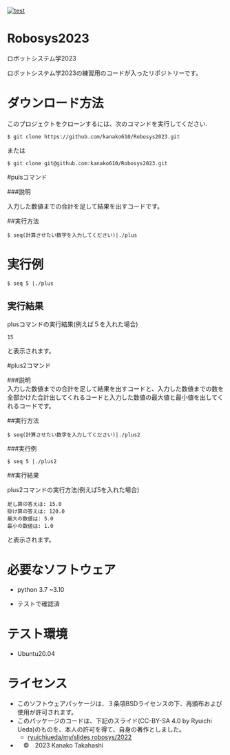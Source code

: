 [![test](https://github.com/kanako610/Robosys2023/actions/workflows/test.yml/badge.svg)](https://github.com/kanako610/Robosys2023/actions/workflows/test.yml)  

# Robosys2023
ロボットシステム学2023

ロボットシステム学2023の練習用のコードが入ったリポジトリーです。


# ダウンロード方法
このプロジェクトをクローンするには、次のコマンドを実行してください.
```
$ git clone https://github.com/kanako610/Robosys2023.git
```
または
```
$ git clone git@github.com:kanako610/Robosys2023.git
```

#pulsコマンド

###説明
  
入力した数値までの合計を足して結果を出すコードです。  

##実行方法
```
$ seq(計算させたい数字を入力してください)|./plus
```

実行例
===

```
$ seq 5 |./plus
```

実行結果
---

plusコマンドの実行結果(例えば５を入れた場合)
```
15
```
と表示されます。

#plus2コマンド

###説明  
入力した数値までの合計を足して結果を出すコードと、入力した数値までの数を全部かけた合計出してくれるコードと入力した数値の最大値と最小値を出してくれるコードです。　　


##実行方法　　
```
$ seq(計算させたい数字を入力してください)|./plus2
```

###実行例
```
$ seq 5 |./plus2
```

##実行結果

plus2コマンドの実行方法(例えば5を入れた場合)
```
足し算の答えは: 15.0
掛け算の答えは: 120.0
最大の数値は: 5.0
最小の数値は: 1.0
```
と表示されます。

# 必要なソフトウェア

* python 3.7 ~3.10

* テストで確認済

# テスト環境

* Ubuntu20.04


# ライセンス
* このソフトウェアパッケージは、３条項BSDライセンスの下、再頒布および使用が許可されます。　　
* このパッケージのコードは、下記のスライド(CC-BY-SA 4.0 by Ryuichi Ueda)のものを、本人の許可を得て、自身の著作としました。　　
   *  [ryuichiueda/my/slides robosys/2022](https://github.com/ryuichiueda/my_slides/tree/master/robosys_2022)
* 　©　2023 Kanako Takahashi　　
